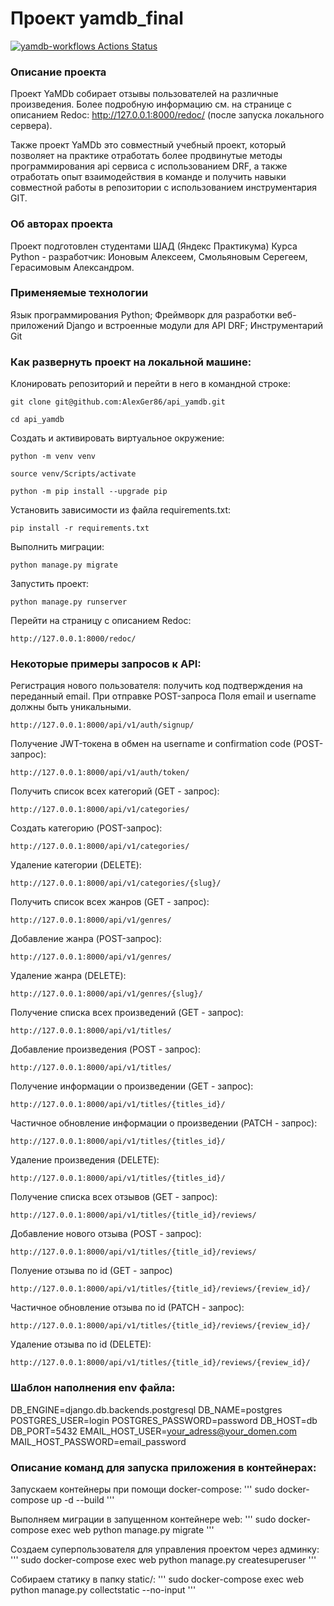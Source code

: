 # Проект yamdb_final

[![yamdb-workflows Actions Status](https://github.com/Syzhet/yamdb_final/workflows/yamdb-workflows/badge.svg)](https://github.com/Syzhet/yamdb_final/actions)

### Описание проекта

Проект YaMDb собирает отзывы пользователей на различные произведения. Более подробную информацию см. на странице с
описанием Redoc: http://127.0.0.1:8000/redoc/
(после запуска локального сервера).

Также проект YaMDb это совместный учебный проект, который позволяет на практике отработать более продвинутые методы
программирования api сервиса с использованием DRF, а также отработать опыт взаимодействия в команде и получить навыки
совместной работы в репозитории с использованием инструментария GIT.

### Об авторах проекта

Проект подготовлен студентами ШАД (Яндекс Практикума) Курса Python - разработчик:
Ионовым Алексеем, Смольяновым Серегеем, Герасимовым Александром.

### Применяемые технологии

Язык программирования Python; Фреймворк для разработки веб-приложений Django и встроенные модули для API DRF;
Инструментарий Git

### Как развернуть проект на локальной машине:

Клонировать репозиторий и перейти в него в командной строке:

```
git clone git@github.com:AlexGer86/api_yamdb.git
```

```
cd api_yamdb
```

Создать и активировать виртуальное окружение:

```
python -m venv venv
```

```
source venv/Scripts/activate
```

```
python -m pip install --upgrade pip
```

Установить зависимости из файла requirements.txt:

```
pip install -r requirements.txt
```

Выполнить миграции:

```
python manage.py migrate
```

Запустить проект:

```
python manage.py runserver
```

Перейти на страницу с описанием Redoc:

```
http://127.0.0.1:8000/redoc/
```

### Некоторые примеры запросов к API:

Регистрация нового пользователя: получить код подтверждения на переданный email. При отправке POST-запроса Поля email и
username должны быть уникальными.

```
http://127.0.0.1:8000/api/v1/auth/signup/
```

Получение JWT-токена в обмен на username и confirmation code (POST-запрос):

```
http://127.0.0.1:8000/api/v1/auth/token/
```

Получить список всех категорий (GET - запрос):

```
http://127.0.0.1:8000/api/v1/categories/
```

Создать категорию (POST-запрос):

```
http://127.0.0.1:8000/api/v1/categories/
```

Удаление категории (DELETE):

```
http://127.0.0.1:8000/api/v1/categories/{slug}/
```

Получить список всех жанров (GET - запрос):

```
http://127.0.0.1:8000/api/v1/genres/
```

Добавление жанра (POST-запрос):

```
http://127.0.0.1:8000/api/v1/genres/
```

Удаление жанра (DELETE):

```
http://127.0.0.1:8000/api/v1/genres/{slug}/
```

Получение списка всех произведений (GET - запрос):

```
http://127.0.0.1:8000/api/v1/titles/
```

Добавление произведения (POST - запрос):

```
http://127.0.0.1:8000/api/v1/titles/
```

Получение информации о произведении (GET - запрос):

```
http://127.0.0.1:8000/api/v1/titles/{titles_id}/
```

Частичное обновление информации о произведении (PATCH - запрос):

```
http://127.0.0.1:8000/api/v1/titles/{titles_id}/
```

Удаление произведения (DELETE):

```
http://127.0.0.1:8000/api/v1/titles/{titles_id}/
```

Получение списка всех отзывов (GET - запрос):

```
http://127.0.0.1:8000/api/v1/titles/{title_id}/reviews/
```

Добавление нового отзыва (POST - запрос):

```
http://127.0.0.1:8000/api/v1/titles/{title_id}/reviews/
```

Полуение отзыва по id (GET - запрос)

```
http://127.0.0.1:8000/api/v1/titles/{title_id}/reviews/{review_id}/
```

Частичное обновление отзыва по id (PATCH - запрос):

```
http://127.0.0.1:8000/api/v1/titles/{title_id}/reviews/{review_id}/
```
Удаление отзыва по id (DELETE):

```
http://127.0.0.1:8000/api/v1/titles/{title_id}/reviews/{review_id}/
```

### Шаблон наполнения env файла:

DB_ENGINE=django.db.backends.postgresql
DB_NAME=postgres
POSTGRES_USER=login
POSTGRES_PASSWORD=password
DB_HOST=db
DB_PORT=5432
EMAIL_HOST_USER=your_adress@your_domen.com
MAIL_HOST_PASSWORD=email_password

### Описание команд для запуска приложения в контейнерах:

Запускаем контейнеры при помощи docker-compose:
'''
sudo docker-compose up -d --build
'''

Выполняем миграции в запущенном контейнере web:
'''
sudo docker-compose exec web python manage.py migrate
'''

Создаем суперпользователя для управления проектом через админку:
'''
sudo docker-compose exec web python manage.py createsuperuser
'''

Собираем статику в папку static/:
'''
sudo docker-compose exec web python manage.py collectstatic --no-input
'''